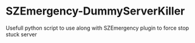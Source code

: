 # SZEmergency-DummyServerKiller
Usefull python script to use along with SZEmergency plugin to force stop stuck server
